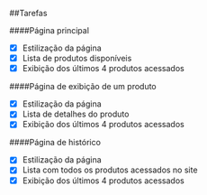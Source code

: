 ##Tarefas

####Página principal
- [x] Estilização da página
- [x] Lista de produtos disponíveis
- [x] Exibição dos últimos 4 produtos acessados

####Página de exibição de um produto
- [x] Estilização da página
- [x] Lista de detalhes do produto
- [x] Exibição dos últimos 4 produtos acessados

####Página de histórico
- [x] Estilização da página
- [x] Lista com todos os produtos acessados no site
- [x] Exibição dos últimos 4 produtos acessados
